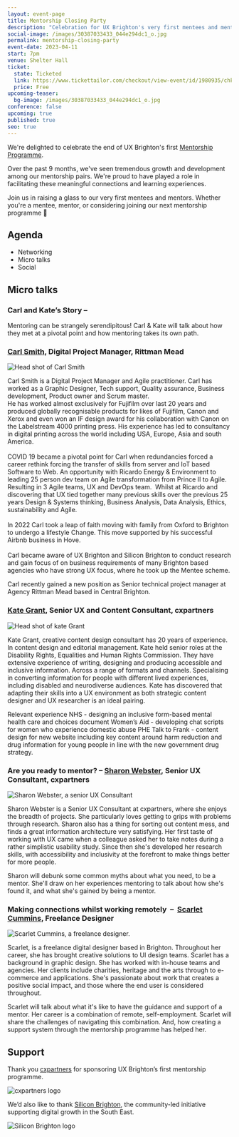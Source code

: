 ```yaml
---
layout: event-page
title: Mentorship Closing Party
description: "Celebration for UX Brighton's very first mentees and mentors. "
social-image: /images/30387033433_044e294dc1_o.jpg
permalink: mentorship-closing-party
event-date: 2023-04-11
start: 7pm
venue: Shelter Hall
ticket:
  state: Ticketed
  link: https://www.tickettailor.com/checkout/view-event/id/1980935/chk/c033/?modal_widget=true&widget=true
  price: Free
upcoming-teaser:
  bg-image: /images/30387033433_044e294dc1_o.jpg
conference: false
upcoming: true
published: true
seo: true
---
```

We're delighted to celebrate the end of UX Brighton's first [Mentorship Programme](https://uxbri.org/mentorship).

Over the past 9 months, we've seen tremendous growth and development among our mentorship pairs. We're proud to have played a role in facilitating these meaningful connections and learning experiences.

Join us in raising a glass to our very first mentees and mentors. Whether you're a mentee, mentor, or considering joining our next mentorship programme 🥂 

## Agenda

* Networking
* Micro talks
* Social

## Micro talks

### **Carl and Kate’s Story –**

Mentoring can be strangely serendipitous! Carl & Kate will talk about how they met at a pivotal point and how mentoring takes its own path.

### [Carl Smith](https://www.linkedin.com/in/carl-smith-58402b26/), Digital Project Manager, Rittman Mead

<img src="/images/carl-smith.jpeg" alt="Head shot of Carl Smith" class="image-align-right"/>

Carl Smith is a Digital Project Manager and Agile practitioner. Carl has worked as a Graphic Designer, Tech support, Quality assurance, Business development, Product owner and Scrum master.\
He has worked almost exclusively for Fujifilm over last 20 years and produced globally recognisable products for likes of Fujifilm, Canon and Xerox and even won an IF design award for his collaboration with Canon on the Labelstream 4000 printing press. His experience has led to consultancy in digital printing across the world including USA, Europe, Asia and south America.\
\
COVID 19 became a pivotal point for Carl when redundancies forced a career rethink forcing the transfer of skills from server and IoT based Software to Web. An opportunity with Ricardo Energy & Environment to leading 25 person dev team on Agile transformation from Prince II to Agile. Resulting in 3 Agile teams, UX and DevOps team.  Whilst at Ricardo and discovering that UX tied together many previous skills over the previous 25 years Design & Systems thinking, Business Analysis, Data Analysis, Ethics, sustainability and Agile.\
\
In 2022 Carl took a leap of faith moving with family from Oxford to Brighton to undergo a lifestyle Change. This move supported by his successful Airbnb business in Hove.\
\
Carl became aware of UX Brighton and Silicon Brighton to conduct research and gain focus of on business requirements of many Brighton based agencies who have strong UX focus, where he took up the Mentee scheme.

Carl recently gained a new position as Senior technical project manager at Agency Rittman Mead based in Central Brighton.

### [Kate Grant,](https://www.linkedin.com/in/katiegrant/) Senior UX and Content Consultant, cxpartners

<img src="/images/kate-grant.jpeg" alt="Head shot of kate Grant" class="image-align-right"/>

Kate Grant, creative content design consultant has 20 years of experience. In content design and editorial management. Kate held senior roles at the Disability Rights, Equalities and Human Rights Commission. They have extensive experience of writing, designing and producing accessible and inclusive information. Across a range of formats and channels. Specialising in converting information for people with different lived experiences, including disabled and neurodiverse audiences. Kate has discovered that adapting their skills into a UX environment as both strategic content designer and UX researcher is an ideal pairing.

Relevant experience
NHS - designing an inclusive form-based mental health care and choices document
Women’s Aid - developing chat scripts for women who experience domestic abuse
PHE Talk to Frank - content design for new website including key content around harm reduction and drug information for young people in line with the new government drug strategy.

### Are you ready to mentor? **–** [Sharon Webster](https://www.linkedin.com/in/sharon-webster-ux/), Senior UX Consultant, cxpartners 

<img src="/images/sharon-webster-option2.jpg" alt="Sharon Webster, a senior UX Consultant " class="image-align-right"/>

Sharon Webster is a Senior UX Consultant at cxpartners, where she enjoys the breadth of projects. She particularly loves getting to grips with problems through research. Sharon also has a thing for sorting out content mess, and finds a great information architecture very satisfying. Her first taste of working with UX came when a colleague asked her to take notes during a rather simplistic usability study. Since then she's developed her research skills, with accessibility and inclusivity at the forefront to make things better for more people. 

Sharon will debunk some common myths about what you need, to be a mentor. She'll draw on her experiences mentoring to talk about how she's found it, and what she's gained by being a mentor. 

### Making connections whilst working remotely  **–**  [Scarlet Cummins](https://www.linkedin.com/in/scarletcummins/), Freelance Designer

<img src="/images/scarlet_mentorship.jpg" alt="Scarlet Cummins, a freelance designer." class="image-align-inline-25w"/>

Scarlet, is a freelance digital designer based in Brighton. Throughout her career, she has brought creative solutions to UI design teams. Scarlet has a background in graphic design. She has worked with in-house teams and agencies. Her clients include charities, heritage and the arts through to e-commerce and applications. She's passionate about work that creates a positive social impact, and those where the end user is considered throughout. 

Scarlet will talk about what it's like to have the guidance and support of a mentor. Her career is a combination of remote, self-employment. Scarlet will share the challenges of navigating this combination. And, how creating a support system through the mentorship programme has helped her.

## Support

Thank you [cxpartners](https://www.cxpartners.co.uk/) for sponsoring UX Brighton’s first mentorship programme.

<img src="/images/cxpartners_logo_blue-black-1-.png" alt="cxpartners logo" class="image-align-inline-25w"/>

We’d also like to thank [Silicon Brighton](https://siliconbrighton.com/), the community-led initiative supporting digital growth in the South East.

<img src="/images/silicon-brighton-logo.png" alt="Silicon Brighton logo" class="image-align-inline-25w"/>